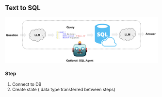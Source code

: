 ## Text to SQL

![alt text](imgs/sql_usecase-d432701261f05ab69b38576093718cf3.png)

### Step

1. Connect to DB
2. Create state ( data type transferred between steps)
